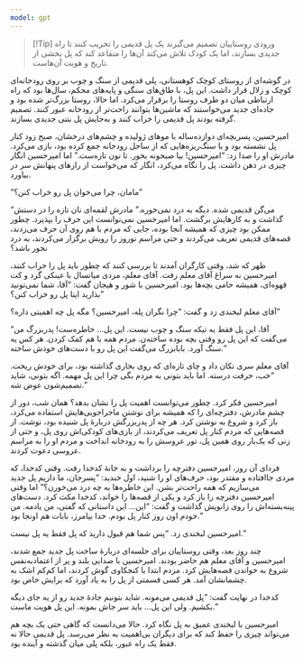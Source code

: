 ```yaml
---
model: gpt
---
```


> [!Tip] ورودی
> روستاییان تصمیم می‌گیرند یک پل قدیمی را تخریب کنند تا راه جدیدی بسازند، اما یک کودک تلاش می‌کند آن‌ها را متقاعد کند که پل بخشی از تاریخ و هویت آن‌هاست.

در گوشه‌ای از روستای کوچک کوهستانی، پلی قدیمی از سنگ و چوب بر روی رودخانه‌ای کوچک و زلال قرار داشت. این پل، با طاق‌های سنگی و پایه‌های محکم، سال‌ها بود که راه ارتباطی میان دو طرف روستا را برقرار می‌کرد. اما حالا، روستا بزرگ‌تر شده بود و جاده‌ای جدید می‌خواستند که ماشین‌ها بتوانند راحت‌تر از رودخانه عبور کنند. تصمیم گرفته بودند پل قدیمی را خراب کنند و به‌جایش پل بتنی جدیدی بسازند.

امیرحسین، پسربچه‌ای دوازده‌ساله با موهای ژولیده و چشم‌های درخشان، صبح زود کنار پل نشسته بود و با سنگ‌ریزه‌هایی که از ساحل رودخانه جمع کرده بود، بازی می‌کرد. مادرش او را صدا زد: “امیرحسین! بیا صبحونه بخور. تا نون تازه‌ست.” اما امیرحسین انگار چیزی در ذهن داشت. پل را نگاه می‌کرد، انگار که می‌خواست از رازهای پنهانش سر در بیاورد.

“مامان، چرا می‌خوان پل رو خراب کنن؟”

“می‌گن قدیمی شده. دیگه به درد نمی‌خوره.” مادرش لقمه‌ای نان تازه را در دستش گذاشت و به کارهایش برگشت. اما امیرحسین نمی‌توانست این حرف را بپذیرد. چطور ممکن بود چیزی که همیشه آنجا بوده، جایی که مردم با هم روی آن حرف می‌زدند، قصه‌های قدیمی تعریف می‌کردند و حتی مراسم نوروز را رویش برگزار می‌کردند، به درد نخور باشد؟

ظهر که شد، وقتی کارگران آمدند تا بررسی کنند که چطور باید پل را خراب کنند، امیرحسین به سراغ آقای معلم رفت. آقای معلم، مردی میانسال با عینکی گرد و کت قهوه‌ای، همیشه حامی بچه‌ها بود. امیرحسین با شور و هیجان گفت: “آقا، شما نمی‌تونید بذارید اینا پل رو خراب کنن؟”

آقای معلم لبخندی زد و گفت: “چرا نگران پله، امیرحسین؟ مگه پل چه اهمیتی داره؟”

“آقا، این پل فقط یه تیکه سنگ و چوب نیست. این پل… خاطره‌ست! پدربزرگ من می‌گفت که این پل رو وقتی بچه بوده ساخته‌ن. مردم همه با هم کمک کردن. هر کس یه سنگ آورد. بابابزرگ می‌گفت این پل رو با دست‌های خودش ساخته.”

آقای معلم سری تکان داد و چای تازه‌ای که روی بخاری گذاشته بود، برای خودش ریخت. “خب، حرفت درسته. اما باید بتونی به مردم بگی چرا این پل مهمه. اگه بتونی، شاید تصمیم‌شون عوض شه.”

امیرحسین فکر کرد. چطور می‌توانست اهمیت پل را نشان بدهد؟ همان شب، دور از چشم مادرش، دفترچه‌ای را که همیشه برای نوشتن ماجراجویی‌هایش استفاده می‌کرد، باز کرد و شروع به نوشتن کرد. هر چه از پدربزرگش دربارهٔ پل شنیده بود، نوشت. از قصه‌هایی که مردم کنار پل تعریف می‌کردند، از بازی‌های کودکی‌اش روی پل، و حتی از زنی که یک‌بار روی همین پل، تور عروسش را به رودخانه انداخت و مردم او را به مراسم عروسی دعوت کردند.

فردای آن روز، امیرحسین دفترچه را برداشت و به خانهٔ کدخدا رفت. وقتی کدخدا، که مردی جاافتاده و مقتدر بود، حرف‌های او را شنید، اول خندید: “پسرجان، ما داریم پل جدید می‌سازیم که همه راحت‌تر بشن. این خاطره‌ها به چه درد می‌خورن؟” اما وقتی امیرحسین دفترچه را باز کرد و یکی از قصه‌ها را خواند، کدخدا مکث کرد. دست‌های پینه‌بسته‌اش را روی زانویش گذاشت و گفت: “این… این داستانی که گفتی، من یادمه. من خودم اون روز کنار پل بودم. خدا بیامرز، بابات هم اونجا بود.”

امیرحسین لبخندی زد. “پس شما هم قبول دارید که پل فقط یه پل نیست.”

چند روز بعد، وقتی روستاییان برای جلسه‌ای دربارهٔ ساخت پل جدید جمع شدند، امیرحسین و آقای معلم هم حاضر بودند. امیرحسین با صدایی بلند و پر از اعتمادبه‌نفس شروع به خواندن قصه‌هایش کرد. مردم ابتدا با کنجکاوی گوش کردند، اما کم‌کم اشک به چشمانشان آمد. هر کسی قسمتی از پل را به یاد آورد که برایش خاص بود.

کدخدا در نهایت گفت: “پل قدیمی می‌مونه. شاید بتونیم جادهٔ جدید رو از یه جای دیگه بکشیم. ولی این پل… باید سر جاش بمونه. این پل هویت ماست.”

امیرحسین با لبخندی عمیق به پل نگاه کرد. حالا می‌دانست که گاهی حتی یک بچه هم می‌تواند چیزی را حفظ کند که برای دیگران بی‌اهمیت به نظر می‌رسد. پل قدیمی حالا نه فقط یک راه عبور، بلکه پلی میان گذشته و آینده بود.